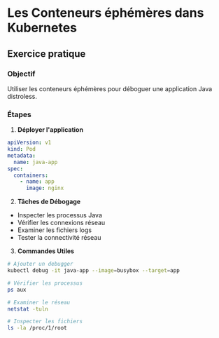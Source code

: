 # Les Conteneurs éphémères dans Kubernetes

## Exercice pratique

### Objectif

Utiliser les conteneurs éphémères pour déboguer une application Java distroless.

### Étapes

1. **Déployer l'application**

```yaml
apiVersion: v1
kind: Pod
metadata:
  name: java-app
spec:
  containers:
    - name: app
      image: nginx
```

2. **Tâches de Débogage**

- Inspecter les processus Java
- Vérifier les connexions réseau
- Examiner les fichiers logs
- Tester la connectivité réseau

3. **Commandes Utiles**

```bash
# Ajouter un debugger
kubectl debug -it java-app --image=busybox --target=app

# Vérifier les processus
ps aux

# Examiner le réseau
netstat -tuln

# Inspecter les fichiers
ls -la /proc/1/root
```
